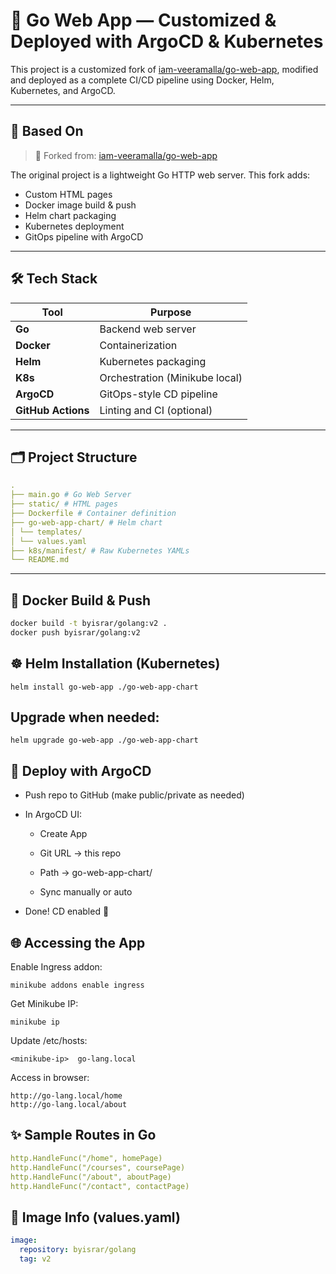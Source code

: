 # 🚀 Go Web App — Customized & Deployed with ArgoCD & Kubernetes

This project is a customized fork of [iam-veeramalla/go-web-app](https://github.com/iam-veeramalla/go-web-app), modified and deployed as a complete CI/CD pipeline using Docker, Helm, Kubernetes, and ArgoCD.

---

## 🧱 Based On

> 🔗 Forked from: [iam-veeramalla/go-web-app](https://github.com/iam-veeramalla/go-web-app)

The original project is a lightweight Go HTTP web server. This fork adds:
- Custom HTML pages
- Docker image build & push
- Helm chart packaging
- Kubernetes deployment
- GitOps pipeline with ArgoCD

---

## 🛠 Tech Stack

| Tool        | Purpose                         |
|-------------|----------------------------------|
| **Go**      | Backend web server              |
| **Docker**  | Containerization                |
| **Helm**    | Kubernetes packaging             |
| **K8s**     | Orchestration (Minikube local) |
| **ArgoCD**  | GitOps-style CD pipeline        |
| **GitHub Actions** | Linting and CI (optional) |

---

## 🗂 Project Structure
```yaml
.
├── main.go # Go Web Server
├── static/ # HTML pages
├── Dockerfile # Container definition
├── go-web-app-chart/ # Helm chart
│ └── templates/
│ └── values.yaml
├── k8s/manifest/ # Raw Kubernetes YAMLs 
└── README.md
```

---

## 🐳 Docker Build & Push

```bash
docker build -t byisrar/golang:v2 .
docker push byisrar/golang:v2
```
## ☸️ Helm Installation (Kubernetes)
```
helm install go-web-app ./go-web-app-chart
```
## Upgrade when needed:
```
helm upgrade go-web-app ./go-web-app-chart
```
## 🔁 Deploy with ArgoCD

- Push repo to GitHub (make public/private as needed)

- In ArgoCD UI:

  - Create App

  - Git URL → this repo

  - Path → go-web-app-chart/

  - Sync manually or auto

- Done! CD enabled 🔁

## 🌐 Accessing the App

Enable Ingress addon:
```
minikube addons enable ingress
```
Get Minikube IP:
```
minikube ip
```
Update /etc/hosts:
```
<minikube-ip>  go-lang.local
```
Access in browser:
```
http://go-lang.local/home
http://go-lang.local/about
```

## ✨ Sample Routes in Go
```yaml
http.HandleFunc("/home", homePage)
http.HandleFunc("/courses", coursePage)
http.HandleFunc("/about", aboutPage)
http.HandleFunc("/contact", contactPage)
```
## 🔐 Image Info (values.yaml)
```yaml
image:
  repository: byisrar/golang
  tag: v2
```
























